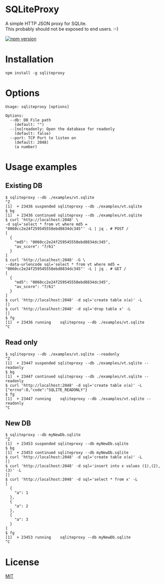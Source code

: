 # SQLiteProxy
A simple HTTP JSON proxy for SQLite.  
This probably should not be exposed to end users. :-)   
  
[![npm version](https://badge.fury.io/js/sqliteproxy.svg)](https://badge.fury.io/js/sqliteproxy)

# Installation
```
npm install -g sqliteproxy
```

# Options
```
Usage: sqliteproxy [options]

Options:
  --db: DB File path
    (default: "")
  --[no]readonly: Open the database for readonly
    (default: false)
  --port: TCP Port to listen on
    (default: 2048)
    (a number)
```

# Usage examples
## Existing DB
```
$ sqliteproxy --db ./examples/vt.sqlite 
^Z
[1]  + 23436 suspended sqliteproxy --db ./examples/vt.sqlite
$ bg
[1]  + 23436 continued sqliteproxy --db ./examples/vt.sqlite
$ curl 'http://localhost:2048' \
-d sql='select * from vt where md5 = "0060cc2e24f259545558ebd8834dc345"' -L | jq . # POST /
[
  {
    "md5": "0060cc2e24f259545558ebd8834dc345",
    "av_score": "7/61"
  }
]
$ curl 'http://localhost:2048' -G \
--data-urlencode sql='select * from vt where md5 = "0060cc2e24f259545558ebd8834dc345"' -L | jq . # GET /
[
  {
    "md5": "0060cc2e24f259545558ebd8834dc345",
    "av_score": "7/61"
  }
]
$ curl 'http://localhost:2048' -d sql='create table x(a)' -L
[]
$ curl 'http://localhost:2048' -d sql='drop table x' -L 
[]
$ fg
[1]  + 23436 running    sqliteproxy --db ./examples/vt.sqlite
^C
```

## Read only
```
$ sqliteproxy --db ./examples/vt.sqlite --readonly 
^Z
[1]  + 23447 suspended sqliteproxy --db ./examples/vt.sqlite --readonly
$ bg
[1]  + 23447 continued sqliteproxy --db ./examples/vt.sqlite --readonly
$ curl 'http://localhost:2048' -d sql='create table x(a)' -L
{"errno":8,"code":"SQLITE_READONLY"}
$ fg
[1]  + 23447 running    sqliteproxy --db ./examples/vt.sqlite --readonly
^C
```

## New DB
```
$ sqliteproxy --db myNewDb.sqlite 
^Z
[1]  + 23453 suspended sqliteproxy --db myNewDb.sqlite
$ bg
[1]  + 23453 continued sqliteproxy --db myNewDb.sqlite
$ curl 'http://localhost:2048' -d sql='create table x(a)' -L
[]
$ curl 'http://localhost:2048' -d sql='insert into x values (1),(2),(3)' -L     
[]
$ curl 'http://localhost:2048' -d sql='select * from x' -L
[
  {
    "a": 1
  },
  {
    "a": 2
  },
  {
    "a": 3
  }
]
$ fg
[1]  + 23453 running    sqliteproxy --db myNewDb.sqlite
^C
```

# License
[MIT](/LICENSE.md)